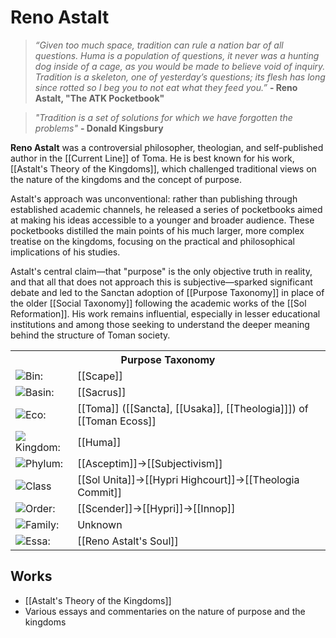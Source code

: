 <!-- wiki-header-section:start -->
# Reno Astalt

> _“Given too much space, tradition can rule a nation bar of all questions. Huma is a population of questions, it never was a hunting dog inside of a cage, as you would be made to believe void of inquiry. Tradition is a skeleton, one of yesterday’s questions; its flesh has long since rotted so I beg you to not eat what they feed you.”_
> **- Reno Astalt, "The ATK Pocketbook"**

> _"Tradition is a set of solutions for which we have forgotten the problems"_ 
> **- Donald Kingsbury**

**Reno Astalt** was a controversial philosopher, theologian, and self-published author in the [[Current Line]] of Toma. He is best known for his work, [[Astalt's Theory of the Kingdoms]], which challenged traditional views on the nature of the kingdoms and the concept of purpose.

Astalt's approach was unconventional: rather than publishing through established academic channels, he released a series of pocketbooks aimed at making his ideas accessible to a younger and broader audience. These pocketbooks distilled the main points of his much larger, more complex treatise on the kingdoms, focusing on the practical and philosophical implications of his studies.

Astalt's central claim—that "purpose" is the only objective truth in reality, and that all that does not approach this is subjective—sparked significant debate and led to the Sanctan adoption of [[Purpose Taxonomy]] in place of the older [[Social Taxonomy]] following the academic works of the [[Sol Reformation]]. His work remains influential, especially in lesser educational institutions and among those seeking to understand the deeper meaning behind the structure of Toman society.
<!-- wiki-header-section:end -->

<!-- taxonomy-table-section:start -->
<div class="taxonomy-table">
  <table>
    <tr>
      <th colspan="3">Purpose Taxonomy</th>
    </tr>
    <tr>
      <td class="taxon-label"><img src="svg/bin.svg" class="taxon-icon">Bin:</td>
      <td class="taxon-content" colspan="2">[[Scape]]</td>
    </tr>
    <tr>
      <td class="taxon-label"><img src="svg/basin.svg" class="taxon-icon">Basin:</td>
      <td class="taxon-content" colspan="2">[[Sacrus]]</td>
    </tr>
    <tr>
      <td class="taxon-label"><img src="svg/eco.svg" class="taxon-icon">Eco:</td>
      <td class="taxon-content" colspan="2">[[Toma]] ([[Sancta], [[Usaka]], [[Theologia]]]) of [[Toman Ecoss]]</td>
    </tr>
    <tr>
      <td class="taxon-label"><img src="svg/kingdom.svg" class="taxon-icon">Kingdom:</td>
      <td class="taxon-content" colspan="2">[[Huma]]</td>
    </tr>
    <tr>
      <td class="taxon-label"><img src="svg/phylum.svg" class="taxon-icon">Phylum:</td>
      <td class="taxon-content" colspan="2">[[Asceptim]]->[[Subjectivism]]</td>
    </tr>
    <tr>
      <td class="taxon-label"><img src="svg/class.svg" class="taxon-icon">Class</td>
      <td class="taxon-content" colspan="2">[[Sol Unita]]->[[Hypri Highcourt]]->[[Theologia Commit]]</td>
    </tr>
    <tr>
      <td class="taxon-label"><img src="svg/order.svg" class="taxon-icon">Order:</td>
      <td class="taxon-content" colspan="2">[[Scender]]->[[Hypri]]->[[Innop]]</td>
    </tr>
    <tr>
      <td class="taxon-label"><img src="svg/family.svg" class="taxon-icon">Family:</td>
      <td class="taxon-content" colspan="2">Unknown</td>
    </tr>
     <tr>
      <td class="taxon-label"><img src="svg/essa.svg" class="taxon-icon">Essa:</td>
      <td class="taxon-content" colspan="2">[[Reno Astalt's Soul]]</td>
    </tr>
  </table>
</div>
<!-- taxonomy-table-section:end -->

## Works

- [[Astalt's Theory of the Kingdoms]]
- Various essays and commentaries on the nature of purpose and the kingdoms

<!-- not-for-live-publishing:start -->
<!-- obsidian-pull:start -->

<!-- obsidian-pull:end -->
<!-- not-for-live-publishing:end -->